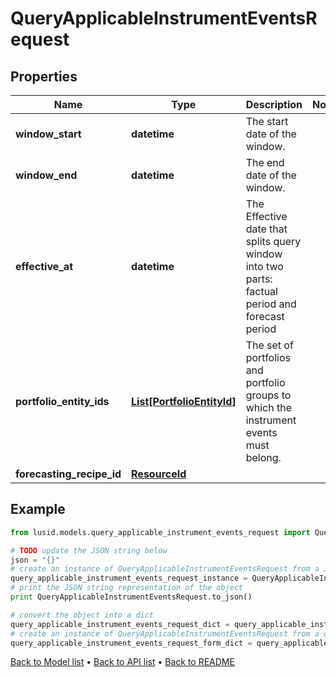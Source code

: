 # QueryApplicableInstrumentEventsRequest


## Properties
Name | Type | Description | Notes
------------ | ------------- | ------------- | -------------
**window_start** | **datetime** | The start date of the window. | 
**window_end** | **datetime** | The end date of the window. | 
**effective_at** | **datetime** | The Effective date that splits query window into two parts: factual period and forecast period | 
**portfolio_entity_ids** | [**List[PortfolioEntityId]**](PortfolioEntityId.md) | The set of portfolios and portfolio groups to which the instrument events must belong. | 
**forecasting_recipe_id** | [**ResourceId**](ResourceId.md) |  | 

## Example

```python
from lusid.models.query_applicable_instrument_events_request import QueryApplicableInstrumentEventsRequest

# TODO update the JSON string below
json = "{}"
# create an instance of QueryApplicableInstrumentEventsRequest from a JSON string
query_applicable_instrument_events_request_instance = QueryApplicableInstrumentEventsRequest.from_json(json)
# print the JSON string representation of the object
print QueryApplicableInstrumentEventsRequest.to_json()

# convert the object into a dict
query_applicable_instrument_events_request_dict = query_applicable_instrument_events_request_instance.to_dict()
# create an instance of QueryApplicableInstrumentEventsRequest from a dict
query_applicable_instrument_events_request_form_dict = query_applicable_instrument_events_request.from_dict(query_applicable_instrument_events_request_dict)
```
[Back to Model list](../README.md#documentation-for-models) &#8226; [Back to API list](../README.md#documentation-for-api-endpoints) &#8226; [Back to README](../README.md)


